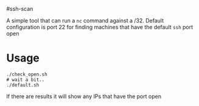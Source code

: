 #ssh-scan

A simple tool that can run a `nc` command against a /32. Default configuration is port 22 for finding machines that have the default `ssh` port open

# Usage

```
./check_open.sh
# wait a bit..
./default.sh
```

If there are results it will show any IPs that have the port open
